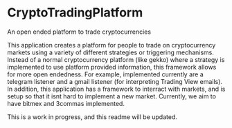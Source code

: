 # CryptoTradingPlatform
An open ended platform to trade cryptocurrencies 

This application creates a platform for people to trade on cryptocurrency markets using a variety of different strategies or triggering mechanisms. 
Instead of a normal cryptocurrency platform (like gekko) where a strategy is implemented to use platform provided information, this
framework allows for more open endedness. For example, implemented currently are a telegram listener and a gmail listener (for interpreting Trading View emails). 
In addition, this application has a framework to interract with markets, and is setup so that it isnt hard to implement a new market. 
Currently, we aim to have bitmex and 3commas implemented. 

This is a work in progress, and this readme will be updated. 
